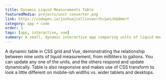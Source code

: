 ```yaml
---
title: Dynamic Liquid Measurements Table
featuredMedia: projects/unit-converter.png
link: https://codepen.io/joshuajcollinsworth/pen/bGdmmrY
category: app + code
order: 3
tags: [app, interactive, vue]
summary: A small, dynamic interactive app comparing units of liquid measurement.
---
```


A dynamic table in CSS grid and Vue, demonstrating the relationship between nine units of liquid measurement, from milliliters to gallons. You can update any one of the units, and the others respond and update dynamically. Table is also responsive and makes use of CSS transform to look a little different on mobile-ish widths vs. wider tablets and desktops.
